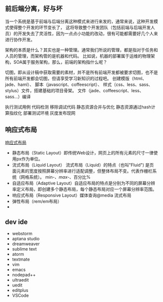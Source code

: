 ## 前后端分离，好与坏
当一个系统是基于前端与后端分离这种模式来进行来发的，通常来说，这种开发模式使得整个开发的环节变长了，
这将导致整个开发团队（包括前端与后端开发人员）的开发失去了灵活性，因为一点点小功能的改动，很有可能都需要好几个人来进行协作开发。

架构的本质是什么？其实也是一种管理。通常我们所说的管理，都是指对于任务和人员的管理，而架构管的是机器和代码。
比如说，机器的部署属于运维的物理架构，SOA属于服务架构，那么，前端的架构指什么呢？

切图，即从设计稿中获取需要的素材，并不是所有前端开发都被要求切图，也不是所有前端开发都会切图，但请享受学习新知识的过程吧。
创建模版（html、jade、haml）、
脚本（javascript、coffeescript）、
样式（css、less、sass、stylus）文件，搭建基础的项目骨架。
文件（jade、coffeescript、less、sass…）编译

执行测试用例
代码检测
移除调试代码
静态资源合并与优化
静态资源通过hash计算指纹化
部署测试环境
灰度发布现网

## 响应式布局
[响应式布局](https://www.cnblogs.com/yanayana/p/7066948.html)

* 静态布局（Static Layout）即传统Web设计，网页上的所有元素的尺寸一律使用px作为单位。
* 流式布局（Liquid Layout）
流式布局（Liquid）的特点（也叫"Fluid") 是页面元素的宽度按照屏幕分辨率进行适配调整，但整体布局不变。代表作栅栏系统（网格系统）。
min-*、max-*、百分比%
* 自适应布局（Adaptive Layout）自适应布局的特点是分别为不同的屏幕分辨率定义布局，即创建多个静态布局，每个静态布局对应一个屏幕分辨率范围。
* 响应式布局（Responsive Layout）媒体查询@media 流式布局
* 弹性布局（rem/em布局）
* 
## dev ide
* webstorm
* aptana studio
* dreamweaver
* sublime text
* atorm
* textmate
* vim
* emacs
* nodepad++
* ultraedit
* uedit
* editplus
* VSCode 


